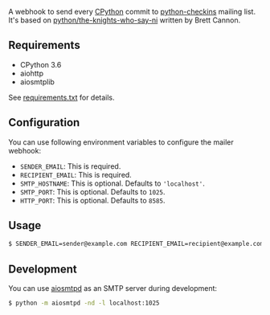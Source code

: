 A webhook to send every [CPython][cpython] commit to
[python-checkins][python-checkins] mailing list. It's based on
[python/the-knights-who-say-ni][ni] written by Brett Cannon.


## Requirements

* CPython 3.6
* aiohttp
* aiosmtplib

See [requirements.txt](requirements.txt) for details.


## Configuration

You can use following environment variables to configure the mailer
webhook:

* `SENDER_EMAIL`: This is required.
* `RECIPIENT_EMAIL`: This is required.
* `SMTP_HOSTNAME`: This is optional. Defaults to `'localhost'`.
* `SMTP_PORT`: This is optional. Defaults to `1025`.
* `HTTP_PORT`: This is optional. Defaults to `8585`.


## Usage

```sh
$ SENDER_EMAIL=sender@example.com RECIPIENT_EMAIL=recipient@example.com python3 mailer.py
```


## Development

You can use [aiosmtpd][aiosmtpd] as an SMTP server during development:

```sh
$ python -m aiosmtpd -nd -l localhost:1025
```


[cpython]: https://github.com/python/cpython
[python-checkins]: https://mail.python.org/mailman/listinfo/python-checkins
[ni]: https://github.com/python/the-knights-who-say-ni
[aiosmtpd]: https://aiosmtpd.readthedocs.io/en/latest/

